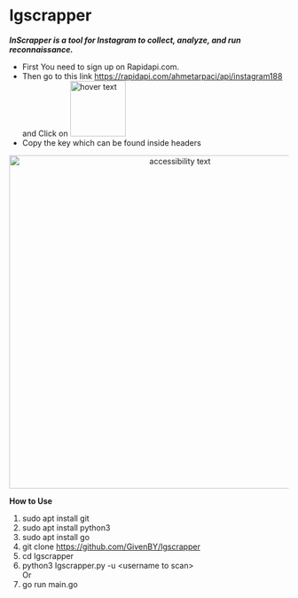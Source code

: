 # Igscrapper
***InScrapper is a tool for Instagram to collect, analyze, and run reconnaissance.***
- First You need to sign up on Rapidapi.com.<br/>
- Then go to this link https://rapidapi.com/ahmetarpaci/api/instagram188 and Click on <img src="https://user-images.githubusercontent.com/32999024/196046409-2904d1e1-ed07-4f3d-981a-034a646029aa.png" width="100" title="hover text">
- Copy the key which can be found inside headers

<p align="center"><img src="https://user-images.githubusercontent.com/32999024/196047215-c95a1714-eac7-4e0b-b4b8-513e0ab1322e.png" width="600" alt="accessibility text"></p>

**How to Use**<br/>
1. sudo apt install git<br/>
2. sudo apt install python3<br/>
3. sudo apt install go<br/>
4. git clone https://github.com/GivenBY/Igscrapper <br/>
5. cd Igscrapper<br/>
6. python3 Igscrapper.py -u \<username to scan\> <br/>
Or</br>
6. go run main.go






